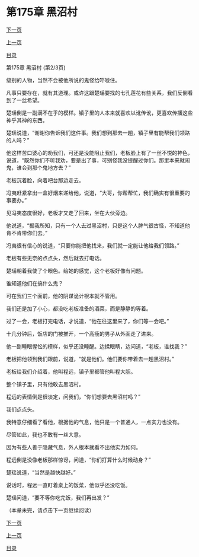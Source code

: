<h1>第175章    黑沼村</h1>
            <div><p><a href="./0524_%E7%AC%AC175%E7%AB%A0_%E9%BB%91%E6%B2%BC%E6%9D%91.md">下一页</a></p><p><a href="./0522_%E7%AC%AC175%E7%AB%A0_%E9%BB%91%E6%B2%BC%E6%9D%91.md">上一页</a></p><p><a href="../">目录</a></p></div>
            <div><p>第175章    黑沼村 (第2/3页)</p><p>级别的人物，当然不会被他所说的鬼怪给吓唬住。</p><p>凡事只要存在，就有其道理。或许这跟楚瑶要找的七孔莲花有些关系，我们反倒看到了一丝希望。</p><p>楚瑶倒是一副满不在乎的模样。镇子里的人本来就喜欢以讹传讹，更喜欢传播这些神乎其神的东西。</p><p>楚瑶说道，“谢谢你告诉我们这件事。我们想到那去一趟，镇子里有能帮我们领路的人吗？”</p><p>他这样苦口婆心的劝我们，可还是没能阻止我们，老板脸上有了一丝不悦的神色，说道，“既然你们不听我劝，要是出了事，可别怪我没提醒过你们。那里本来就闹鬼，谁会到那个鬼地方去？”</p><p>老板沉着脸，向着吧台那边走去。</p><p>冯夷赶紧拿出一盒好烟来递给他，说道，“大哥，你帮帮忙，我们确实有很重要的事要办。”</p><p>见冯夷态度很好，老板才又走了回来，坐在大伙旁边。</p><p>他说道，“据我所知，只有一个人去过黑沼村，只是这个人脾气很古怪，不知道他肯不肯带你们去。”</p><p>冯夷很有信心的说道，“只要你能把他找来，我们就一定能让他给我们领路。”</p><p>老板有些无奈的点点头，然后就去打电话。</p><p>楚瑶朝着我使了个眼色。给她的感觉，这个老板好像有问题。</p><p>谁知道他们在搞什么鬼？</p><p>可在我们三个面前，他的阴谋诡计根本就不管用。</p><p>我们还是加了小心，都没吃老板准备的酒菜，而是静静的等着。</p><p>过了一会，老板打完电话，才说道，“他在往这里来了，你们等一会吧。”</p><p>十几分钟后，饭店的门被推开，一个高瘦的男子从外面走了进来。</p><p>他一副睡眼惺忪的模样，似乎还没睡醒。边揉眼睛，边问道，“老板，谁找我？”</p><p>老板把他领到我们跟前，说道，“就是他们。他们要你带着去一趟黑沼村。”</p><p>老板给我们介绍着，他叫程远，镇子里都管他叫程大胆。</p><p>整个镇子里，只有他敢去黑沼村。</p><p>程远的表情倒是很淡定，问我们，“你们想要去黑沼村吗？”</p><p>我们点点头。</p><p>我特意仔细看了看他，根据他的气息，他只是一个普通人，一点实力也没有。</p><p>尽管如此，我也不敢有一丝大意。</p><p>因为有些人善于隐藏气息，外人根本就看不出他实力如何。</p><p>程远倒是没像老板那样惊讶，问道，“你们打算什么时候动身？”</p><p>楚瑶说道，“当然是越快越好。”</p><p>说话时，程远一直盯着桌上的饭菜，他似乎还没吃饭。</p><p>楚瑶问道，“要不等你吃完饭，我们再出发？”</p><p>（本章未完，请点击下一页继续阅读）</p></div>
            <div><p><a href="./0524_%E7%AC%AC175%E7%AB%A0_%E9%BB%91%E6%B2%BC%E6%9D%91.md">下一页</a></p><p><a href="./0522_%E7%AC%AC175%E7%AB%A0_%E9%BB%91%E6%B2%BC%E6%9D%91.md">上一页</a></p><p><a href="../">目录</a></p></div>